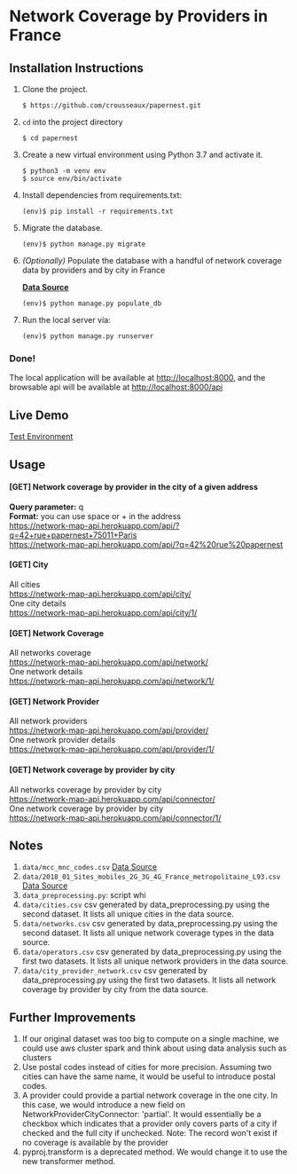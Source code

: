Network Coverage by Providers in France
=======

## Installation Instructions

1. Clone the project.
    ```shell
    $ https://github.com/crousseaux/papernest.git
    ```
1. `cd` into the project directory
    ```shell
    $ cd papernest
    ```
1. Create a new virtual environment using Python 3.7 and activate it.
    ```shell
    $ python3 -m venv env
    $ source env/bin/activate
    ```
1. Install dependencies from requirements.txt:
    ```shell
    (env)$ pip install -r requirements.txt
    ```
1. Migrate the database.
    ```shell
    (env)$ python manage.py migrate
    ```
1. *(Optionally)* Populate the database with a handful of network coverage data by providers and by city in France

    **[Data Source](https://www.data.gouv.fr/s/resources/monreseaumobile/20180228-174515/2018_01_Sites_mobiles_2G_3G_4G_France_metropolitaine_L93.csv)**  
    ```shell
    (env)$ python manage.py populate_db
    ```
1. Run the local server via:
    ```shell
    (env)$ python manage.py runserver
    ```

### Done!
The local application will be available at <a href="http://localhost:8000" target="_blank">http://localhost:8000</a>, and the browsable api will be available at <a href="http://localhost:8000/api" target="_blank">http://localhost:8000/api</a>

## Live Demo
[Test Environment](https://network-map-api.herokuapp.com/api/?q=Place%20G%C3%A9n%C3%A9ral%20Mellinet)

## Usage
#### [GET] Network coverage by provider in the city of a given address
**Query parameter:** q  
**Format:** you can use space or + in the address  
https://network-map-api.herokuapp.com/api/?q=42+rue+papernest+75011+Paris  
https://network-map-api.herokuapp.com/api/?q=42%20rue%20papernest  

#### [GET] City
All cities  
https://network-map-api.herokuapp.com/api/city/  
One city details  
https://network-map-api.herokuapp.com/api/city/1/  

#### [GET] Network Coverage
All networks coverage  
https://network-map-api.herokuapp.com/api/network/  
One network details  
https://network-map-api.herokuapp.com/api/network/1/  

#### [GET] Network Provider
All network providers  
https://network-map-api.herokuapp.com/api/provider/  
One network provider details  
https://network-map-api.herokuapp.com/api/provider/1/   

#### [GET] Network coverage by provider by city
All networks coverage by provider by city  
https://network-map-api.herokuapp.com/api/connector/  
One network coverage by provider by city  
https://network-map-api.herokuapp.com/api/connector/1/  

## Notes

1. `data/mcc_mnc_codes.csv` [Data Source](https://extranet.arcep.fr/portail/LinkClick.aspx?fileticket=etHdgos5yN4%3D&tabid=217&portalid=0&mid=850)  
1. `data/2018_01_Sites_mobiles_2G_3G_4G_France_metropolitaine_L93.csv` [Data Source](https://www.data.gouv.fr/s/resources/monreseaumobile/20180228-174515/2018_01_Sites_mobiles_2G_3G_4G_France_metropolitaine_L93.csv)  
1. `data_preprocessing.py`: script whi  
1. `data/cities.csv` csv generated by data_preprocessing.py using the second dataset. It lists all unique cities in the data source.
1. `data/networks.csv` csv generated by data_preprocessing.py using the second dataset. It lists all unique network coverage types in the data source.
1. `data/operators.csv` csv generated by data_preprocessing.py using the first two datasets. It lists all unique network providers in the data source.
1. `data/city_provider_network.csv` csv generated by data_preprocessing.py using the first two datasets. It lists all network coverage by provider by city from the data source.


## Further Improvements
1. If our original dataset was too big to compute on a single machine, we could use aws cluster spark and think about 
using data analysis such as clusters
1. Use postal codes instead of cities for more precision. Assuming two cities can have the same name, it would be useful to introduce postal codes.
1. A provider could provide a partial network coverage in the one city. In this case, we would introduce a new field on NetworkProviderCityConnector: 'partial'.
 It would essentially be a checkbox which indicates that a provider only covers parts of a city if checked and the full city if unchecked. Note: The record won't 
 exist if no coverage is available by the provider
1. pyproj.transform is a deprecated method. We would change it to use the new transformer method.